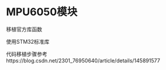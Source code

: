 # MPU6050模块
移植官方库函数

使用STM32标准库

代码移植步骤参考https://blog.csdn.net/2301_76950640/article/details/145891577
